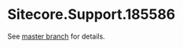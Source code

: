 # Sitecore.Support.185586

See [master branch](https://github.com/sitecoresupport/Sitecore.Support.185586) for details.